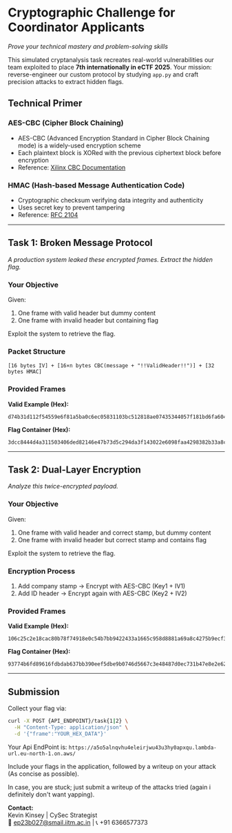 # **Cryptographic Challenge for Coordinator Applicants**  
*Prove your technical mastery and problem-solving skills*  

This simulated cryptanalysis task recreates real-world vulnerabilities our team exploited to place **7th internationally in eCTF 2025**. Your mission: reverse-engineer our custom protocol by studying `app.py` and craft precision attacks to extract hidden flags.

## **Technical Primer**
### AES-CBC (Cipher Block Chaining)
- AES-CBC (Advanced Encryption Standard in Cipher Block Chaining mode) is a widely-used encryption scheme
- Each plaintext block is XORed with the previous ciphertext block before encryption
- Reference: [Xilinx CBC Documentation](https://xilinx.github.io/Vitis_Libraries/security/2019.2/guide_L1/internals/cbc.html)

### HMAC (Hash-based Message Authentication Code)
- Cryptographic checksum verifying data integrity and authenticity
- Uses secret key to prevent tampering
- Reference: [RFC 2104](https://datatracker.ietf.org/doc/html/rfc2104)

---

## **Task 1: Broken Message Protocol**  
*A production system leaked these encrypted frames. Extract the hidden flag.*

### Your Objective
Given:
1. One frame with valid header but dummy content
2. One frame with invalid header but containing flag

Exploit the system to retrieve the flag.

### Packet Structure
```
[16 bytes IV] + [16×n bytes CBC(message + "!!ValidHeader!!")] + [32 bytes HMAC]
```
### Provided Frames
**Valid Example (Hex):**  
```
d74b31d112f54559e6f81a5ba0c6ec05831103bc512818ae07435344057f181bd6fa6043f7f0dda07c3f8b5077268a5b812d2f81f0cdb88045bbfd5d5a8b1c69ad2a7d5959695c77af32a9322f5f072df0e201d767ff8d218ee370f8f7fd113acf5d800dc8d7d4f6ae6e7ec686f4c64d
```
**Flag Container (Hex):**  
```
3dcc8444d4a311503406ded82146e47b73d5c294da3f143022e6098faa4298382b33a8c5ecf3cea51ec5a5d68a1020d6651af274c1a18e5e0784980418ed0f5898531bfc8769581c2a2fef3847481996d84ea83d93991e6be28e5f789dbd97a8629a4b7725d33a651cf1c95c70083526
```

---

## **Task 2: Dual-Layer Encryption**  
*Analyze this twice-encrypted payload.*

### Your Objective
Given:
1. One frame with valid header and correct stamp, but dummy content
2. One frame with invalid header but correct stamp and contains flag

Exploit the system to retrieve the flag.

### Encryption Process
1. Add company stamp → Encrypt with AES-CBC (Key1 + IV1)
2. Add ID header → Encrypt again with AES-CBC (Key2 + IV2)

### Provided Frames
**Valid Example (Hex):**  
```
106c25c2e18cac80b78f74918e0c54b7bb9422433a1665c958d8881a69a8c4275b9ecf3e2edbf892caa28eaf84c759656bbebd5efb8e139c22dd930f71fff9f8
```

**Flag Container (Hex):**  
```
93774b6fd89616fdbdab637bb390eef5dbe9b0746d5667c3e48487d0ec731b47e8e2e62c2e69c126be77d6f4fed586d1d5585ea174b54d1f4d6f5b1ec40ee7df
```

---

## **Submission**
Collect your flag via:
```bash
curl -X POST {API_ENDPOINT}/task{1|2} \
  -H "Content-Type: application/json" \
  -d '{"frame":"YOUR_HEX_DATA"}'
```

Your Api EndPoint is:
```https://a5o5alnqvhu4eleirjwu43u3hy0apxqu.lambda-url.eu-north-1.on.aws/```

Include your flags in the application, followed by a writeup on your attack (As concise as possible).

In case, you are stuck; just submit a writeup of the attacks tried (again i definitely don't want yapping).

**Contact:**  
Kevin Kinsey | CySec Strategist  
📧 ep23b027@smail.iitm.ac.in | 📞 +91 6366577373